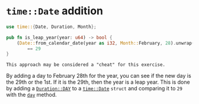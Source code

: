 # `time::Date` addition

```rust
use time::{Date, Duration, Month};

pub fn is_leap_year(year: u64) -> bool {
    (Date::from_calendar_date(year as i32, Month::February, 28).unwrap() + Duration::DAY).day()
        == 29
}
```

```exercism/caution
This approach may be considered a "cheat" for this exercise.
```
By adding a day to February 28th for the year, you can see if the new day is the 29th or the 1st.
If it is the 29th, then the year is a leap year.
This is done by adding a [`Duration::DAY`][day-duration] to a [`time::Date`][time-date] `struct` and comparing it to `29` with the [`day`][day-method] method.

[day-duration]: https://docs.rs/time/latest/time/struct.Duration.html#associatedconstant.DAY
[time-date]: https://docs.rs/time/latest/time/struct.Date.html
[day-method]: https://docs.rs/time/latest/time/struct.Date.html#method.day

